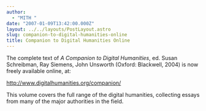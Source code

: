 ```yaml
---
author:
  - "MITH "
date: "2007-01-09T13:42:00.000Z"
layout: ../../layouts/PostLayout.astro
slug: companion-to-digital-humanities-online
title: Companion to Digital Humanities Online
---
```


The complete text of _A Companion to Digital Humanities_, ed. Susan Schreibman, Ray Siemens, John Unsworth (Oxford: Blackwell, 2004) is now freely available online, at:

<http://www.digitalhumanities.org/companion/>

This volume covers the full range of the digital humanities, collecting essays from many of the major authorities in the field.
